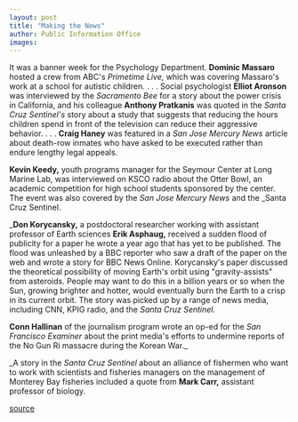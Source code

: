 ```yaml
---
layout: post
title: "Making the News"
author: Public Information Office
images:
---
```


It was a banner week for the Psychology Department. **Dominic Massaro** hosted a crew from ABC's _Primetime Live,_ which was covering Massaro's work at a school for autistic children. . . . Social psychologist **Elliot Aronson** was interviewed by the _Sacramento Bee_ for a story about the power crisis in California, and his colleague **Anthony Pratkanis** was quoted in the _Santa Cruz Sentinel's_ story about a study that suggests that reducing the hours children spend in front of the television can reduce their aggressive behavior. . . . **Craig Haney** was featured in a _San Jose Mercury News_ article about death-row inmates who have asked to be executed rather than endure lengthy legal appeals.

**Kevin Keedy,** youth programs manager for the Seymour Center at Long Marine Lab, was interviewed on KSCO radio about the Otter Bowl, an academic competition for high school students sponsored by the center. The event was also covered by the _San Jose Mercury News_ and the _Santa Cruz Sentinel.  
  
_**Don Korycansky,** a postdoctoral researcher working with assistant professor of Earth sciences **Erik Asphaug,** received a sudden flood of publicity for a paper he wrote a year ago that has yet to be published. The flood was unleashed by a BBC reporter who saw a draft of the paper on the web and wrote a story for BBC News Online. Korycansky's paper discussed the theoretical possibility of moving Earth's orbit using "gravity-assists" from asteroids. People may want to do this in a billion years or so when the Sun, growing brighter and hotter, would eventually burn the Earth to a crisp in its current orbit. The story was picked up by a range of news media, including CNN, KPIG radio, and the _Santa Cruz Sentinel._

**Conn Hallinan** of the journalism program wrote an op-ed for the _San Francisco Examiner_ about the print media's efforts to undermine reports of the No Gun Ri massacre during the Korean War._  
  
_A story in the _Santa Cruz Sentinel_ about an alliance of fishermen who want to work with scientists and fisheries managers on the management of Monterey Bay fisheries included a quote from **Mark Carr,** assistant professor of biology.  
  
[source](http://www1.ucsc.edu/currents/00-01/02-12/makenews.html "Permalink to makenews")
